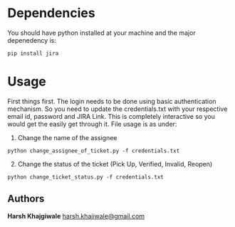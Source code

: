 # Dependencies

You should have python installed at your machine and the major depenedency is:
```
pip install jira
```


# Usage

First things first. The login needs to be done using basic authentication mechanism. So you need to update the credentials.txt with your respective email id, password and JIRA Link. This is completely interactive so you would get the easily get through it. File usage is as under:

1. Change the name of the assignee
```
python change_assignee_of_ticket.py -f credentials.txt
```

2. Change the status of the ticket (Pick Up, Verified, Invalid, Reopen)

```
python change_ticket_status.py -f credentials.txt
```


## Authors
 **Harsh Khajgiwale** [harsh.khajiwale@gmail.com](harsh.khajiwale@gmail.com)
